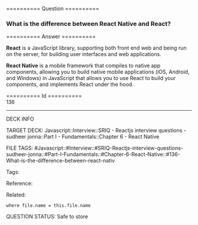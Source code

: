 ========== Question ==========  

### What is the difference between React Native and React?  

========== Answer ==========  

**React** is a JavaScript library, supporting both front end web and being run on the server, for building user interfaces and web applications.

**React Native** is a mobile framework that compiles to native app components, allowing you to build native mobile applications (iOS, Android, and Windows) in JavaScript that allows you to use React to build your components, and implements React under the hood.

========== Id ==========  
136

---

DECK INFO

TARGET DECK: Javascript::Interview::SRIQ - Reactjs interview questions - sudheer jonna::Part I - Fundamentals::Chapter 6 - React Native

FILE TAGS: #Javascript::#Interview::#SRIQ-Reactjs-interview-questions-sudheer-jonna::#Part-I-Fundamentals::#Chapter-6-React-Native::#136-What-is-the-difference-between-react-nativ

Tags:

Reference:

Related:

```dataview
where file.name = this.file.name
```
QUESTION STATUS: Safe to store
